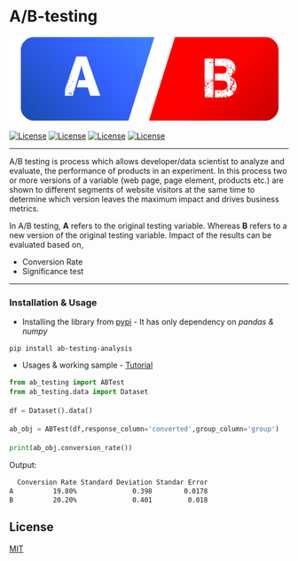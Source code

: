 # A/B-testing

![ab-testing-logo](assets/logo.png)

[![License](https://img.shields.io/pypi/v/ab-testing-analysis)](https://pypi.org/project/ab-testing-analysis/)
[![License](https://img.shields.io/pypi/l/ab-testing-analysis)](https://github.com/mihir-workspace/ab-testing/blob/main/LICENSE)
[![License](https://img.shields.io/pypi/format/ab-testing-analysis)](https://github.com/mihir-workspace/ab-testing/blob/main/LICENSE)
[![License](https://img.shields.io/twitter/url?style=social&url=https%3A%2F%2Ftwitter.com%2FDeoMihir_7)](https://twitter.com/DeoMihir_7)

---

A/B testing is process which allows developer/data scientist to analyze and evaluate, the performance of products in an experiment. In this process two or more versions of a variable (web page, page element, products etc.) are shown to different segments of website visitors at the same time to determine which version leaves the maximum impact and drives business metrics.

In A/B testing, **A** refers to the original testing variable. Whereas **B** refers to a new version of the original testing variable. Impact of the results can be evaluated based on,
+ Conversion Rate
+ Significance test
----

### Installation & Usage
+ Installing the library from [pypi](https://pypi.org/project/ab-testing-analysis/) - It has only dependency on *pandas & numpy*
```shell
pip install ab-testing-analysis
```
+ Usages & working sample - [Tutorial](https://github.com/mihir-workspace/ab-testing/blob/main/Docs/Tutorial.ipynb)
```python
from ab_testing import ABTest
from ab_testing.data import Dataset

df = Dataset().data()

ab_obj = ABTest(df,response_column='converted',group_column='group')

print(ab_obj.conversion_rate())
```
Output:
```shell
  Conversion Rate Standard Deviation Standar Error
A          19.80%              0.398        0.0178
B          20.20%              0.401         0.018
```

## License
[MIT ](LICENSE)




